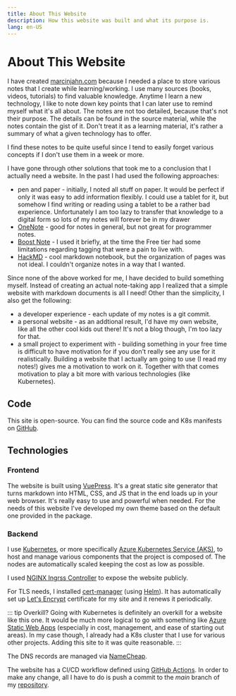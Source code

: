 ```yaml
---
title: About This Website
description: How this website was built and what its purpose is.
lang: en-US
---
```


# About This Website

I have created [marcinjahn.com](https://marcinjahn.com) because I needed a place
to store various notes that I create while learning/working. I use many sources
(books, videos, tutorials) to find valuable knowledge. Anytime I learn a new
technology, I like to note down key points that I can later use to remind myself
what it's all about. The notes are not too detailed, because that's not their
purpose. The details can be found in the source material, while the notes
contain the gist of it. Don't treat it as a learning material, it's rather a
summary of what a given technology has to offer.

I find these notes to be quite useful since I tend to easily forget various
concepts if I don't use them in a week or more.

I have gone through other solutions that took me to a conclusion that I actually
need a website. In the past I had used the following approaches:

- pen and paper - initially, I noted all stuff on paper. It would be perfect if
  only it was easy to add information flexibly. I could use a tablet for it, but
  somehow I find writing or reading using a tablet to be a rather bad
  experience. Unfortunately I am too lazy to transfer that knowledge to a
  digital form so lots of my notes will forever be in my drawer
- [OneNote](https://www.microsoft.com/en-us/microsoft-365/onenote/digital-note-taking-app) - good for notes in general, but not great for programmer notes.
- [Boost Note](https://boostnote.io/) - I used it briefly, at the time the Free
  tier had some limitations regarding tagging that were a pain to live with.
- [HackMD](https://hackmd.io/) - cool markdown notebook, but the organization of
  pages was not ideal. I couldn't organize notes in a way that I wanted.

Since none of the above worked for me, I have decided to build something myself.
Instead of creating an actual note-taking app I realized that a simple website
with markdown documents is all I need! Other than the simplicity, I also get the
following:

- a developer experience - each update of my notes is a git commit.
- a personal website - as an addtional result, I'd have my own website, like all
  the other cool kids out there! It's not a blog though, I'm too lazy for that.
- a small project to experiment with - building something in your free time is
  difficult to have motivation for if you don't really see any use for it
  realistically. Building a website that I actually am going to use (I read my
  notes!) gives me a motivation to work on it. Together with that comes
  motivation to play a bit more with various technologies (like Kubernetes).

## Code

This site is open-source. You can find the source code and K8s manifests on
[GitHub](https://github.com/marcinjahn/knowledge-website).

## Technologies

### Frontend

The website is built using [VuePress](https://vuepress.vuejs.org/). It's a great
static site generator that turns markdown into HTML, CSS, and JS that in the end
loads up in your web browser. It's really easy to use and powerful when needed.
For the needs of this website I've developed my own theme based on the default
one provided in the package.

### Backend

I use [Kubernetes](https://kubernetes.io/), or more specifically [Azure
Kubernetes Service
(AKS)](https://azure.microsoft.com/en-us/services/kubernetes-service/), to host
and manage various components that the project is composed of. The nodes are
automatically scaled keeping the cost as low as possible.

I used [NGINX Ingrss Controller](https://kubernetes.github.io/ingress-nginx/) to
expose the website publicly.

For TLS needs, I installed [cert-manager](https://cert-manager.io/) (using
[Helm](https://helm.sh/)). It has automatically set up [Let's
Encrypt](https://letsencrypt.org/) certificate for my site and it renews it
periodically.

::: tip Overkill?
Going with Kubernetes is definitely an overkill for a website like this one. It
would be much more logical to go with something like [Azure Static Web
Apps](https://azure.microsoft.com/en-us/services/app-service/static/) (especially in cost, management, and ease of starting out areas). In my
case though, I already had a K8s cluster that I use for various other projects.
Adding this site to it was quite reasonable.
:::

The DNS records are managed via [NameCheap](https://www.namecheap.com/).

The website has a CI/CD workflow defined using [GitHub
Actions](https://docs.github.com/en/actions). In order to make any change, all I
have to do is push a commit to the _main_ branch of my
[repository](https://github.com/marcinjahn/knowledge-website).
